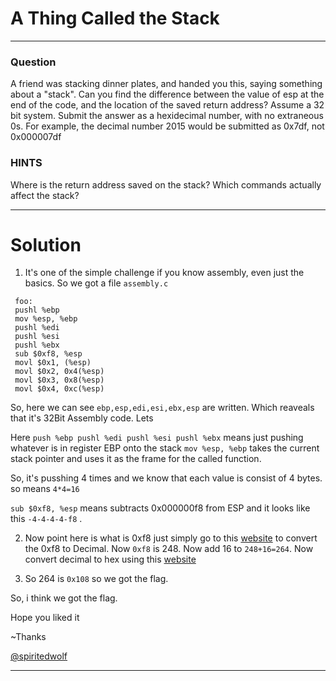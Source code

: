 # A Thing Called the Stack
---
### Question
A friend was stacking dinner plates, and handed you this, saying something about a "stack". Can you find the difference between the value of esp at the end of the code, and the location of the saved return address? Assume a 32 bit system. Submit the answer as a hexidecimal number, with no extraneous 0s. For example, the decimal number 2015 would be submitted as 0x7df, not 0x000007df

### HINTS

Where is the return address saved on the stack?
Which commands actually affect the stack?

---
# Solution

1. It's one of the simple challenge if you know assembly, even just the basics. So we got a file ```assembly.c```

  ```assembly
   foo:
   pushl %ebp
   mov %esp, %ebp
   pushl %edi
   pushl %esi
   pushl %ebx
   sub $0xf8, %esp
   movl $0x1, (%esp)
   movl $0x2, 0x4(%esp)
   movl $0x3, 0x8(%esp)
   movl $0x4, 0xc(%esp)
 ```
  
  So, here we can see ```ebp,esp,edi,esi,ebx,esp``` are written. Which reaveals that it's 32Bit Assembly code. Lets 
  
 Here ```push %ebp pushl %edi pushl %esi pushl %ebx``` means just pushing whatever is in register EBP onto the stack
 ```mov %esp, %ebp``` takes the current stack pointer and uses it as the frame for the called function.
 
 So, it's pusshing 4 times and we know that each value is consist of 4 bytes. so means ```4*4=16```
 
 ```sub $0xf8, %esp``` means subtracts 0x000000f8 from ESP and it looks like this ```-4-4-4-4-f8``` . 
 
2. Now point here is what is 0xf8 just simply go to this [website](http://www.hexadecimaldictionary.com/hexadecimal/0xf8) to convert the 0xf8 to Decimal. Now ```0xf8``` is 248. Now add 16 to ```248+16=264```. Now convert decimal to hex using this [website](http://www.rapidtables.com/convert/number/decimal-to-hex.htm) 

3. So 264 is ```0x108``` so we got the flag.
 
 So, i think we got the flag.
 
  Hope you liked it
 
 ~Thanks
   
   [@spiritedwolf](https://github.com/spiritedwolf)

---


